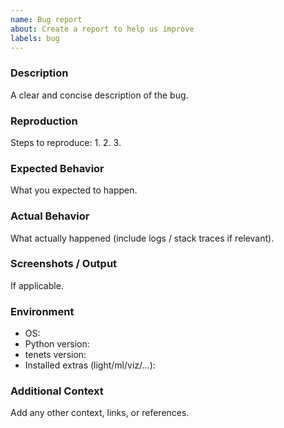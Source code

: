 ```yaml
---
name: Bug report
about: Create a report to help us improve
labels: bug
---
```


### Description
A clear and concise description of the bug.

### Reproduction
Steps to reproduce:
1. 
2. 
3. 

### Expected Behavior
What you expected to happen.

### Actual Behavior
What actually happened (include logs / stack traces if relevant).

### Screenshots / Output
If applicable.

### Environment
- OS: 
- Python version: 
- tenets version: 
- Installed extras (light/ml/viz/...): 

### Additional Context
Add any other context, links, or references.
